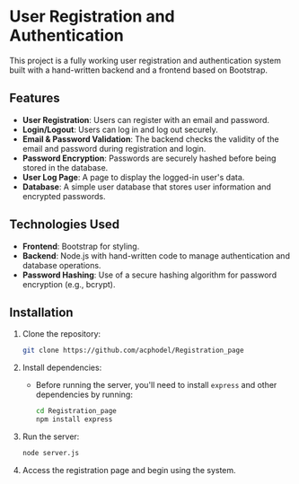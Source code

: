 # User Registration and Authentication

This project is a fully working user registration and authentication system built with a hand-written backend and a frontend based on Bootstrap.

## Features
- **User Registration**: Users can register with an email and password.
- **Login/Logout**: Users can log in and log out securely.
- **Email & Password Validation**: The backend checks the validity of the email and password during registration and login.
- **Password Encryption**: Passwords are securely hashed before being stored in the database.
- **User Log Page**: A page to display the logged-in user's data.
- **Database**: A simple user database that stores user information and encrypted passwords.

## Technologies Used
- **Frontend**: Bootstrap for styling.
- **Backend**: Node.js with hand-written code to manage authentication and database operations.
- **Password Hashing**: Use of a secure hashing algorithm for password encryption (e.g., bcrypt).

## Installation
1. Clone the repository:
   ```bash
   git clone https://github.com/acphodel/Registration_page
   ```

2. Install dependencies:
   - Before running the server, you'll need to install `express` and other dependencies by running:
     ```bash
     cd Registration_page
     npm install express
     ```

3. Run the server:
   ```bash
   node server.js
   ```

4. Access the registration page and begin using the system.
